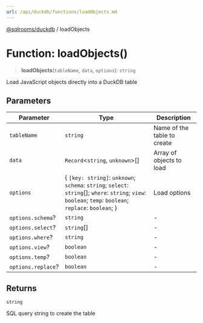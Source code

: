 ```yaml
---
url: /api/duckdb/functions/loadObjects.md
---
```

[@sqlrooms/duckdb](../index.md) / loadObjects

# Function: loadObjects()

> **loadObjects**(`tableName`, `data`, `options`): `string`

Load JavaScript objects directly into a DuckDB table

## Parameters

| Parameter | Type | Description |
| ------ | ------ | ------ |
| `tableName` | `string` | Name of the table to create |
| `data` | `Record`<`string`, `unknown`>\[] | Array of objects to load |
| `options` | { `[key: string]`: `unknown`; `schema`: `string`; `select`: `string`\[]; `where`: `string`; `view`: `boolean`; `temp`: `boolean`; `replace`: `boolean`; } | Load options |
| `options.schema`? | `string` | - |
| `options.select`? | `string`\[] | - |
| `options.where`? | `string` | - |
| `options.view`? | `boolean` | - |
| `options.temp`? | `boolean` | - |
| `options.replace`? | `boolean` | - |

## Returns

`string`

SQL query string to create the table
